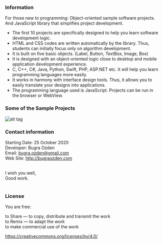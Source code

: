 ### Information

For those new to programming: Object-oriented sample software projects.<br>
And JavaScript library that simplifies project development.<br />

* The first 10 projects are specifically designed to help you learn software development logic.
* HTML and CSS codes are written automatically by the library. Thus, students can initially focus only on algorithm development.
* It is built on five basic objects. (Label, Button, TextBox, Image, Box)
* It is designed with an object-oriented logic close to desktop and mobile application development experience.
* C, C++, C#, Java, Python, Swift, PHP, ASP.NET etc. It will help you learn programming languages more easily.
* It works in harmony with interface design tools. Thus, it allows you to easily translate your designs into applications.
* The programming language used is JavaScript. Projects can be run in the browser or WebView.

### Some of the Sample Projects

![alt tag](https://bug7a.github.io/basic.js/preview.png)

### Contact information

Starting Date: 25 October 2020<br>
Developer: Bugra Ozden<br>
Email: bugra.ozden@gmail.com<br>
Web Site: http://bugraozden.com<br><br>

I wish you well,<br />
Good work.<br /><br />

### License

You are free:<br />

to Share — to copy, distribute and transmit the work<br />
to Remix — to adapt the work<br />
to make commercial use of the work<br />

<https://creativecommons.org/licenses/by/4.0/><br /><br />
